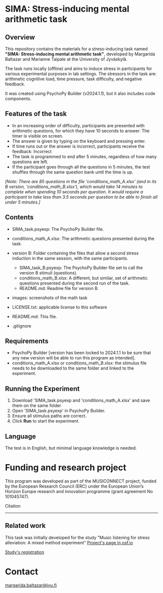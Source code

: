 # SIMA: Stress-inducing mental arithmetic task

## Overview



This repository contains the materials for a stress-inducing task named **"SIMA: Stress-inducing mental arithmetic task"**, developed by Margarida Baltazar and Marianne Taipale at the University of Jyväskylä.

The task runs locally (offline) and aims to induce stress in participants for various experimental purposes in lab settings. The stressors in the task are: arithmetic cognitive load, time pressure, task difficulty, and negative feedback.

It was created using PsychoPy Builder (v2024.1.1), but it also includes code components.



## Features of the task



* In an increasing order of difficulty, participants are presented with arithmetic questions, for which they have 10 seconds to answer. The timer is visible on screen.
* The answer is given by typing on the keyboard and pressing enter.
* If time runs out or the answer is incorrect, participants receive the feedback: Incorrect
* The task is programmed to end after 5 minutes, regardless of how many questions are left.
* If the participant goes through all the questions in 5 minutes, the test shuffles through the same question bank until the time is up.

*\[Note: There are 85 questions in the file 'conditions\_math\_A.xlsx' (and in its B version, 'conditions\_math\_B.xlsx'), which would take 14 minutes to complete when spending 10 seconds per question. It would require a participant to take less than 3.5 seconds per question to be able to finish all under 5 minutes.]*







## Contents

* SIMA\_task.psyexp: The PsychoPy Builder file.
* conditions\_math\_A.xlsx: The arithmetic questions presented during the task.
* version B: Folder containing the files that allow a second stress induction in the same session, with the same participants.

  * SIMA\_task\_B.psyexp: The PsychoPy Builder file set to call the version B stimuli (questions).
  * conditions\_math\_B.xlsx: A different, but similar, set of arithmetic questions presented during the second run of the task.
  * README.md: Readme file for version B.

* images: screenshots of the math task
* LICENSE.txt: applicable license to this software
* README.md: This file.
* .gitignore



## Requirements

* PsychoPy Builder \[version has been locked to 2024.1.1 to be sure that any new version will be able to run this program as intended].
* conditions\_math\_A.xlsx or conditions\_math\_B.xlsx: the stimulus file needs to be downloaded to the same folder and linked to the experiment.



## Running the Experiment

1. Download 'SIMA\_task.psyexp and 'conditions\_math\_A.xlsx' and save them on the same folder
2. Open 'SIMA\_task.psyexp' in PsychoPy Builder.
3. Ensure all stimulus paths are correct.
4. Click **Run** to start the experiment.



## Language



The test is in English, but minimal language knowledge is needed.







# Funding and research project





This program was developed as part of the MUSICONNECT project, funded by the European Research Council (ERC) under the European Union’s Horizon Europe research and innovation programme (grant agreement No 101045747).





Citation



---







## Related work



This task was initially developed for the study "Music listening for stress alleviation: A mixed method experiment"
[Project's page in osf.io](https://osf.io/vdyg8/)

[Study's registration](https://doi.org/10.17605/OSF.IO/MF68A)





# Contact



margarida.baltazar@jyu.fi

